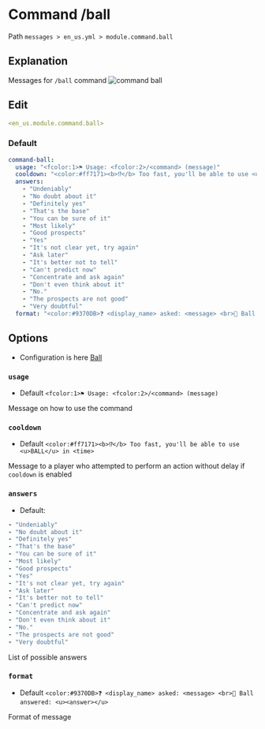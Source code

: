 # Command /ball
Path `messages > en_us.yml > module.command.ball`

## Explanation
Messages for `/ball` command
![command ball](/commandball.png)

## Edit
```yaml
<en_us.module.command.ball>
```

### Default
```yaml
command-ball:
  usage: "<fcolor:1>⚑ Usage: <fcolor:2>/<command> (message)"
  cooldown: "<color:#ff7171><b>⁉</b> Too fast, you'll be able to use <u>BALL</u> in <time>"
  answers:
    - "Undeniably"
    - "No doubt about it"
    - "Definitely yes"
    - "That's the base"
    - "You can be sure of it"
    - "Most likely"
    - "Good prospects"
    - "Yes"
    - "It's not clear yet, try again"
    - "Ask later"
    - "It's better not to tell"
    - "Can't predict now"
    - "Concentrate and ask again"
    - "Don't even think about it"
    - "No."
    - "The prospects are not good"
    - "Very doubtful"
  format: "<color:#9370DB>❓ <display_name> asked: <message> <br>🔮 Ball answered: <u><answer></u>"
```

## Options

- Configuration is here [Ball](/en/config/module/command/command-ball/)

### `usage`
- Default `<fcolor:1>⚑ Usage: <fcolor:2>/<command> (message)`

Message on how to use the command

### `cooldown`
- Default `<color:#ff7171><b>⁉</b> Too fast, you'll be able to use <u>BALL</u> in <time>`

Message to a player who attempted to perform an action without delay if `cooldown` is enabled

### `answers`
- Default:
```yaml
- "Undeniably"
- "No doubt about it"
- "Definitely yes"
- "That's the base"
- "You can be sure of it"
- "Most likely"
- "Good prospects"
- "Yes"
- "It's not clear yet, try again"
- "Ask later"
- "It's better not to tell"
- "Can't predict now"
- "Concentrate and ask again"
- "Don't even think about it"
- "No."
- "The prospects are not good"
- "Very doubtful"
```

List of possible answers

### `format`
- Default `<color:#9370DB>❓ <display_name> asked: <message> <br>🔮 Ball answered: <u><answer></u>`

Format of message

